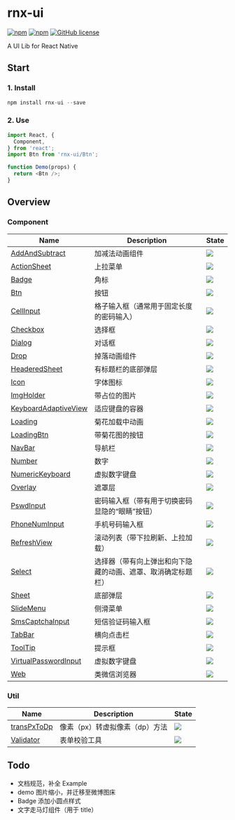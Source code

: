 # rnx-ui

[![npm](https://img.shields.io/npm/v/rnx-ui.svg?maxAge=60)](https://www.npmjs.com/package/rnx-ui)
[![npm](https://img.shields.io/npm/dt/rnx-ui.svg?maxAge=60)](https://www.npmjs.com/package/rnx-ui)
[![GitHub license](https://img.shields.io/badge/license-MIT-blue.svg)](https://raw.githubusercontent.com/dragonwong/rnx-ui/master/LICENSE)

A UI Lib for React Native

## Start

### 1. Install

```js
npm install rnx-ui --save
```

### 2. Use

```js
import React, {
  Component,
} from 'react';
import Btn from 'rnx-ui/Btn';

function Demo(props) {
  return <Btn />;
}
```

## Overview

### Component

Name       | Description | State
---------- | ----------- | -----
[AddAndSubtract](https://github.com/dragonwong/rnx-ui/tree/master/AddAndSubtract)      | 加减法动画组件 | ![](https://img.shields.io/badge/state-done-blue.svg)
[ActionSheet](https://github.com/dragonwong/rnx-ui/tree/master/ActionSheet)     | 上拉菜单 | ![](https://img.shields.io/badge/state-developing-brightgreen.svg)
[Badge](https://github.com/dragonwong/rnx-ui/tree/master/Badge)      | 角标 | ![](https://img.shields.io/badge/state-done-blue.svg)
[Btn](https://github.com/dragonwong/rnx-ui/tree/master/Btn)        | 按钮 | ![](https://img.shields.io/badge/state-done-blue.svg)
[CellInput](https://github.com/dragonwong/rnx-ui/tree/master/Checkbox)  | 格子输入框（通常用于固定长度的密码输入） | ![](https://img.shields.io/badge/state-designing-orange.svg)
[Checkbox](https://github.com/dragonwong/rnx-ui/tree/master/Checkbox)  | 选择框 | ![](https://img.shields.io/badge/state-designing-orange.svg)
[Dialog](https://github.com/dragonwong/rnx-ui/tree/master/Dialog)  | 对话框 | ![](https://img.shields.io/badge/state-designing-orange.svg)
[Drop](https://github.com/dragonwong/rnx-ui/tree/master/Drop)        | 掉落动画组件 | ![](https://img.shields.io/badge/state-done-blue.svg)
[HeaderedSheet](https://github.com/dragonwong/rnx-ui/tree/master/HeaderedSheet)        | 有标题栏的底部弹层 | ![](https://img.shields.io/badge/state-done-blue.svg)
[Icon](https://github.com/dragonwong/rnx-ui/tree/master/Icon)  | 字体图标 | ![](https://img.shields.io/badge/state-designing-orange.svg)
[ImgHolder](https://github.com/dragonwong/rnx-ui/tree/master/ImgHolder)  | 带占位的图片 | ![](https://img.shields.io/badge/state-done-blue.svg)
[KeyboardAdaptiveView](https://github.com/dragonwong/rnx-ui/tree/master/KeyboardAdaptiveView)        | 适应键盘的容器 | ![](https://img.shields.io/badge/state-done-blue.svg)
[Loading](https://github.com/dragonwong/rnx-ui/tree/master/Loading) | 菊花加载中动画 | ![](https://img.shields.io/badge/state-done-blue.svg)
[LoadingBtn](https://github.com/dragonwong/rnx-ui/tree/master/LoadingBtn) | 带菊花图的按钮 | ![](https://img.shields.io/badge/state-designing-orange.svg)
[NavBar](https://github.com/dragonwong/rnx-ui/tree/master/NavBar)     | 导航栏 | ![](https://img.shields.io/badge/state-done-blue.svg)
[Number](https://github.com/dragonwong/rnx-ui/tree/master/Number)     | 数字 | ![](https://img.shields.io/badge/state-developing-brightgreen.svg)
[NumericKeyboard](https://github.com/dragonwong/rnx-ui/tree/master/NumericKeyboard)  | 虚拟数字键盘 | ![](https://img.shields.io/badge/state-done-blue.svg)
[Overlay](https://github.com/dragonwong/rnx-ui/tree/master/Overlay)     | 遮罩层 | ![](https://img.shields.io/badge/state-done-blue.svg)
[PswdInput](https://github.com/dragonwong/rnx-ui/tree/master/Checkbox)  | 密码输入框（带有用于切换密码显隐的“眼睛”按钮） | ![](https://img.shields.io/badge/state-designing-orange.svg)
[PhoneNumInput](https://github.com/dragonwong/rnx-ui/tree/master/PhoneNumInput)     | 手机号码输入框 | ![](https://img.shields.io/badge/state-done-blue.svg)
[RefreshView](https://github.com/dragonwong/rnx-ui/tree/master/RefreshView)     | 滚动列表（带下拉刷新、上拉加载） | ![](https://img.shields.io/badge/state-done-blue.svg)
[Select](https://github.com/dragonwong/rnx-ui/tree/master/Select)  | 选择器（带有向上弹出和向下隐藏的动画、遮罩、取消确定标题栏） | ![](https://img.shields.io/badge/state-designing-orange.svg)
[Sheet](https://github.com/dragonwong/rnx-ui/tree/master/Sheet)     | 底部弹层 | ![](https://img.shields.io/badge/state-done-blue.svg)
[SlideMenu](https://github.com/dragonwong/rnx-ui/tree/master/SlideMenu)  | 侧滑菜单 | ![](https://img.shields.io/badge/state-designing-orange.svg)
[SmsCaptchaInput](https://github.com/dragonwong/rnx-ui/tree/master/SmsCaptchaInput)        | 短信验证码输入框 | ![](https://img.shields.io/badge/state-done-blue.svg)
[TabBar](https://github.com/dragonwong/rnx-ui/tree/master/TabBar)     | 横向点击栏 | ![](https://img.shields.io/badge/state-done-blue.svg)
[ToolTip](https://github.com/dragonwong/rnx-ui/tree/master/ToolTip)     | 提示框 | ![](https://img.shields.io/badge/state-done-blue.svg)
[VirtualPasswordInput](https://github.com/dragonwong/rnx-ui/tree/master/VirtualPasswordInput)  | 虚拟数字键盘 | ![](https://img.shields.io/badge/state-done-blue.svg)
[Web](https://github.com/dragonwong/rnx-ui/tree/master/Web)  | 类微信浏览器 | ![](https://img.shields.io/badge/state-designing-orange.svg)

### Util

Name       | Description | State
---------- | ----------- | -----
[transPxToDp](https://github.com/dragonwong/rnx-ui/tree/master/util/transPxToDp)      | 像素（px）转虚拟像素（dp）方法 | ![](https://img.shields.io/badge/state-done-blue.svg)
[Validator](https://github.com/dragonwong/rnx-ui/tree/master/util/Validator)      | 表单校验工具 | ![](https://img.shields.io/badge/state-done-blue.svg)

## Todo

- 文档规范，补全 Example
- demo 图片缩小，并迁移至微博图床
- Badge 添加小圆点样式
- 文字走马灯组件（用于 title）
